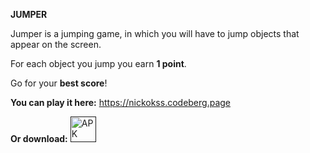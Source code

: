 __JUMPER__

Jumper is a jumping game, in which you will have to jump objects that appear on the screen.

For each object you jump you earn __1 point__.

Go for your __best score__!

__You can play it here:__ https://nickokss.codeberg.page

__Or download:__
[<img src="https://github.com/simplex-chat/.github/blob/master/profile/images/apk_icon.png" alt="APK" height="41">]()